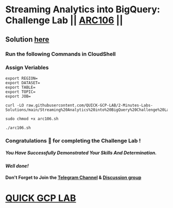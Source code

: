 # Streaming Analytics into BigQuery: Challenge Lab || [ARC106](https://www.cloudskillsboost.google/focuses/61948?parent=catalog) ||

## Solution [here](https://youtu.be/21jjrIK5EiQ)

### Run the following Commands in CloudShell

### Assign Veriables
```
export REGION=
export DATASET=
export TABLE=
export TOPIC=
export JOB=
```
```
curl -LO raw.githubusercontent.com/QUICK-GCP-LAB/2-Minutes-Labs-Solutions/main/Streaming%20Analytics%20into%20BigQuery%20Challenge%20Lab/arc106.sh

sudo chmod +x arc106.sh

./arc106.sh
```

### Congratulations 🎉 for completing the Challenge Lab !

##### *You Have Successfully Demonstrated Your Skills And Determination.*

#### *Well done!*

#### Don't Forget to Join the [Telegram Channel](https://t.me/quickgcplab) & [Discussion group](https://t.me/quickgcplabchats)

# [QUICK GCP LAB](https://www.youtube.com/@quickgcplab)
